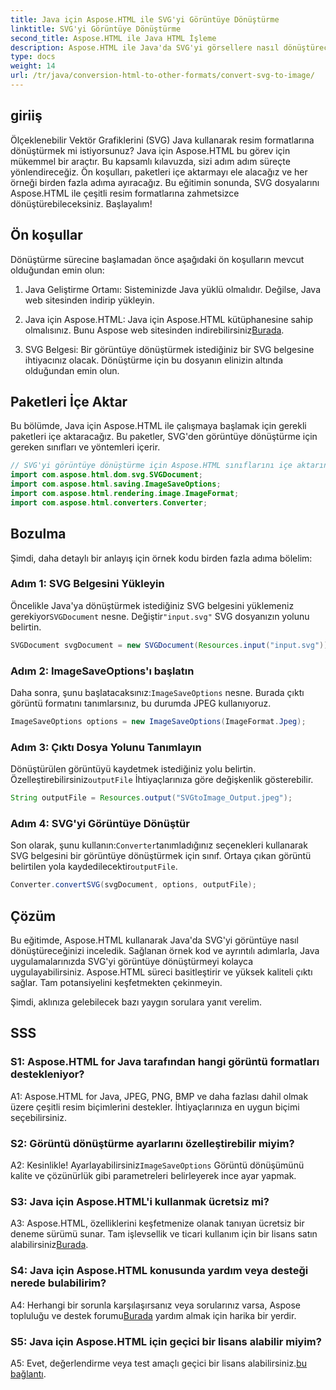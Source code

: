 ```yaml
---
title: Java için Aspose.HTML ile SVG'yi Görüntüye Dönüştürme
linktitle: SVG'yi Görüntüye Dönüştürme
second_title: Aspose.HTML ile Java HTML İşleme
description: Aspose.HTML ile Java'da SVG'yi görsellere nasıl dönüştüreceğinizi öğrenin. Yüksek kaliteli çıktı için kapsamlı kılavuz.
type: docs
weight: 14
url: /tr/java/conversion-html-to-other-formats/convert-svg-to-image/
---
```

## giriiş

Ölçeklenebilir Vektör Grafiklerini (SVG) Java kullanarak resim formatlarına dönüştürmek mi istiyorsunuz? Java için Aspose.HTML bu görev için mükemmel bir araçtır. Bu kapsamlı kılavuzda, sizi adım adım süreçte yönlendireceğiz. Ön koşulları, paketleri içe aktarmayı ele alacağız ve her örneği birden fazla adıma ayıracağız. Bu eğitimin sonunda, SVG dosyalarını Aspose.HTML ile çeşitli resim formatlarına zahmetsizce dönüştürebileceksiniz. Başlayalım!

## Ön koşullar

Dönüştürme sürecine başlamadan önce aşağıdaki ön koşulların mevcut olduğundan emin olun:

1. Java Geliştirme Ortamı: Sisteminizde Java yüklü olmalıdır. Değilse, Java web sitesinden indirip yükleyin.

2.  Java için Aspose.HTML: Java için Aspose.HTML kütüphanesine sahip olmalısınız. Bunu Aspose web sitesinden indirebilirsiniz[Burada](https://releases.aspose.com/html/java/).

3. SVG Belgesi: Bir görüntüye dönüştürmek istediğiniz bir SVG belgesine ihtiyacınız olacak. Dönüştürme için bu dosyanın elinizin altında olduğundan emin olun.

## Paketleri İçe Aktar

Bu bölümde, Java için Aspose.HTML ile çalışmaya başlamak için gerekli paketleri içe aktaracağız. Bu paketler, SVG'den görüntüye dönüştürme için gereken sınıfları ve yöntemleri içerir.

```java
// SVG'yi görüntüye dönüştürme için Aspose.HTML sınıflarını içe aktarın
import com.aspose.html.dom.svg.SVGDocument;
import com.aspose.html.saving.ImageSaveOptions;
import com.aspose.html.rendering.image.ImageFormat;
import com.aspose.html.converters.Converter;
```

## Bozulma 

Şimdi, daha detaylı bir anlayış için örnek kodu birden fazla adıma bölelim:

### Adım 1: SVG Belgesini Yükleyin

 Öncelikle Java'ya dönüştürmek istediğiniz SVG belgesini yüklemeniz gerekiyor`SVGDocument` nesne. Değiştir`"input.svg"` SVG dosyanızın yolunu belirtin.

```java
SVGDocument svgDocument = new SVGDocument(Resources.input("input.svg"));
```

### Adım 2: ImageSaveOptions'ı başlatın

 Daha sonra, şunu başlatacaksınız:`ImageSaveOptions` nesne. Burada çıktı görüntü formatını tanımlarsınız, bu durumda JPEG kullanıyoruz.

```java
ImageSaveOptions options = new ImageSaveOptions(ImageFormat.Jpeg);
```

### Adım 3: Çıktı Dosya Yolunu Tanımlayın

 Dönüştürülen görüntüyü kaydetmek istediğiniz yolu belirtin. Özelleştirebilirsiniz`outputFile` İhtiyaçlarınıza göre değişkenlik gösterebilir.

```java
String outputFile = Resources.output("SVGtoImage_Output.jpeg");
```

### Adım 4: SVG'yi Görüntüye Dönüştür

 Son olarak, şunu kullanın:`Converter`tanımladığınız seçenekleri kullanarak SVG belgesini bir görüntüye dönüştürmek için sınıf. Ortaya çıkan görüntü belirtilen yola kaydedilecektir`outputFile`.

```java
Converter.convertSVG(svgDocument, options, outputFile);
```

## Çözüm

Bu eğitimde, Aspose.HTML kullanarak Java'da SVG'yi görüntüye nasıl dönüştüreceğinizi inceledik. Sağlanan örnek kod ve ayrıntılı adımlarla, Java uygulamalarınızda SVG'yi görüntüye dönüştürmeyi kolayca uygulayabilirsiniz. Aspose.HTML süreci basitleştirir ve yüksek kaliteli çıktı sağlar. Tam potansiyelini keşfetmekten çekinmeyin.

Şimdi, aklınıza gelebilecek bazı yaygın sorulara yanıt verelim.

## SSS

### S1: Aspose.HTML for Java tarafından hangi görüntü formatları destekleniyor?

A1: Aspose.HTML for Java, JPEG, PNG, BMP ve daha fazlası dahil olmak üzere çeşitli resim biçimlerini destekler. İhtiyaçlarınıza en uygun biçimi seçebilirsiniz.

### S2: Görüntü dönüştürme ayarlarını özelleştirebilir miyim?

 A2: Kesinlikle! Ayarlayabilirsiniz`ImageSaveOptions` Görüntü dönüşümünü kalite ve çözünürlük gibi parametreleri belirleyerek ince ayar yapmak.

### S3: Java için Aspose.HTML'i kullanmak ücretsiz mi?

A3: Aspose.HTML, özelliklerini keşfetmenize olanak tanıyan ücretsiz bir deneme sürümü sunar. Tam işlevsellik ve ticari kullanım için bir lisans satın alabilirsiniz[Burada](https://purchase.aspose.com/buy).

### S4: Java için Aspose.HTML konusunda yardım veya desteği nerede bulabilirim?

 A4: Herhangi bir sorunla karşılaşırsanız veya sorularınız varsa, Aspose topluluğu ve destek forumu[Burada](https://forum.aspose.com/) yardım almak için harika bir yerdir.

### S5: Java için Aspose.HTML için geçici bir lisans alabilir miyim?

 A5: Evet, değerlendirme veya test amaçlı geçici bir lisans alabilirsiniz.[bu bağlantı](https://purchase.aspose.com/temporary-license/).